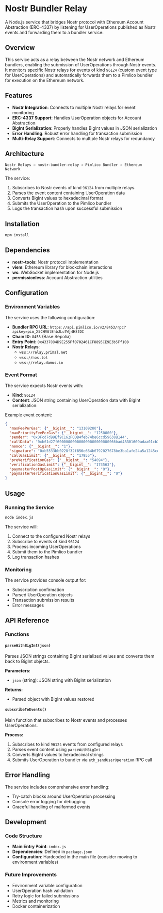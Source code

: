 # Nostr Bundler Relay

A Node.js service that bridges Nostr protocol with Ethereum Account Abstraction (ERC-4337) by listening for UserOperations published as Nostr events and forwarding them to a bundler service.

## Overview

This service acts as a relay between the Nostr network and Ethereum bundlers, enabling the submission of UserOperations through Nostr events. It monitors specific Nostr relays for events of kind `96124` (custom event type for UserOperations) and automatically forwards them to a Pimlico bundler for execution on the Ethereum network.

## Features

- **Nostr Integration**: Connects to multiple Nostr relays for event monitoring
- **ERC-4337 Support**: Handles UserOperation objects for Account Abstraction
- **BigInt Serialization**: Properly handles BigInt values in JSON serialization
- **Error Handling**: Robust error handling for transaction submission
- **Multi-Relay Support**: Connects to multiple Nostr relays for redundancy

## Architecture

```
Nostr Relays → nostr-bundler-relay → Pimlico Bundler → Ethereum Network
```

The service:
1. Subscribes to Nostr events of kind `96124` from multiple relays
2. Parses the event content containing UserOperation data
3. Converts BigInt values to hexadecimal format
4. Submits the UserOperation to the Pimlico bundler
5. Logs the transaction hash upon successful submission

## Installation

```bash
npm install
```

## Dependencies

- **nostr-tools**: Nostr protocol implementation
- **viem**: Ethereum library for blockchain interactions
- **ws**: WebSocket implementation for Node.js
- **permissionless**: Account Abstraction utilities

## Configuration

### Environment Variables

The service uses the following configuration:

- **Bundler RPC URL**: `https://api.pimlico.io/v2/8453/rpc?apikey=pim_X5CHVGtEhbJLu7Wj4H8fDC`
- **Chain ID**: `8453` (Base Sepolia)
- **Entry Point**: `0x4337084D9E255Ff0702461CF8895CE9E3b5Ff108`
- **Nostr Relays**: 
  - `wss://relay.primal.net`
  - `wss://nos.lol`
  - `wss://relay.damus.io`

### Event Format

The service expects Nostr events with:
- **Kind**: `96124`
- **Content**: JSON string containing UserOperation data with BigInt serialization

Example event content:
```json
{
  "maxFeePerGas": {"__bigint__": "13109280"},
  "maxPriorityFeePerGas": {"__bigint__": "1250000"},
  "sender": "0xDFcd7d99Ef9C162F0DB4feb74be6ccd59638B144",
  "callData": "0xb61d27f600000000000000000000000066bad48301609adaa01cb3140d1b1d92bfa03dd5000000000000000000000000000000000000000000000000000009184e72a00000000000000000000000000000000000000000000000000000000000000000600000000000000000000000000000000000000000000000000000000000000000",
  "nonce": {"__bigint__": "1"},
  "signature": "0xb5533bb0228f32f856c664b6792027678be3ba1afe24a5a1245ceafebc4f88e7a95fffd774aa62b9de6136a4d7828f96a068d206960288b3342782ff42674f65",
  "callGasLimit": {"__bigint__": "17955"},
  "preVerificationGas": {"__bigint__": "54094"},
  "verificationGasLimit": {"__bigint__": "173563"},
  "paymasterPostOpGasLimit": {"__bigint__": "0"},
  "paymasterVerificationGasLimit": {"__bigint__": "0"}
}
```

## Usage

### Running the Service

```bash
node index.js
```

The service will:
1. Connect to the configured Nostr relays
2. Subscribe to events of kind `96124`
3. Process incoming UserOperations
4. Submit them to the Pimlico bundler
5. Log transaction hashes

### Monitoring

The service provides console output for:
- Subscription confirmation
- Parsed UserOperation objects
- Transaction submission results
- Error messages

## API Reference

### Functions

#### `parseWithBigInt(json)`
Parses JSON strings containing BigInt serialized values and converts them back to BigInt objects.

**Parameters:**
- `json` (string): JSON string with BigInt serialization

**Returns:**
- Parsed object with BigInt values restored

#### `subscribeToEvents()`
Main function that subscribes to Nostr events and processes UserOperations.

**Process:**
1. Subscribes to kind `96124` events from configured relays
2. Parses event content using `parseWithBigInt`
3. Converts BigInt values to hexadecimal strings
4. Submits UserOperation to bundler via `eth_sendUserOperation` RPC call

## Error Handling

The service includes comprehensive error handling:
- Try-catch blocks around UserOperation processing
- Console error logging for debugging
- Graceful handling of malformed events

## Development

### Code Structure

- **Main Entry Point**: `index.js`
- **Dependencies**: Defined in `package.json`
- **Configuration**: Hardcoded in the main file (consider moving to environment variables)

### Future Improvements

- Environment variable configuration
- UserOperation hash validation
- Retry logic for failed submissions
- Metrics and monitoring
- Docker containerization
